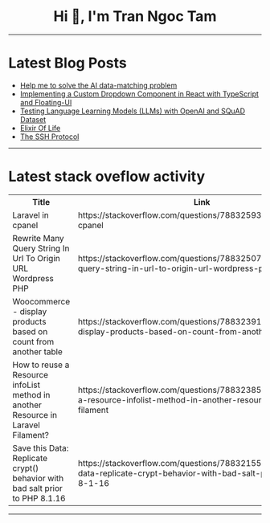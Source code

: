 <h1 align="center">Hi 👋, I'm Tran Ngoc Tam</h1>

---

# Latest Blog Posts 
<!-- BLOG-POST-LIST:START -->
- [Help me to solve the AI data-matching problem](https://dev.to/sangwoo_rhie/help-me-to-solve-the-ai-data-matching-problem-35o6)
- [Implementing a Custom Dropdown Component in React with TypeScript and Floating-UI](https://dev.to/radzion/implementing-a-custom-dropdown-component-in-react-with-typescript-and-floating-ui-494j)
- [Testing Language Learning Models &lpar;LLMs&rpar; with OpenAI and SQuAD Dataset](https://dev.to/copyleftdev/testing-language-learning-models-llms-with-openai-and-squad-dataset-40i2)
- [Elixir Of Life](https://dev.to/muhammad_faseeh_1717/elixir-of-life-27fo)
- [The SSH Protocol](https://dev.to/0xw3ston/the-ssh-protocol-1k1e)
<!-- BLOG-POST-LIST:END -->

---

# Latest stack oveflow activity
<table>
  <tr><th>Title</th><th>Link</th></tr>
  <!-- STACKOVERFLOW:START --><tr><td>Laravel in cpanel</td><td>https://stackoverflow.com/questions/78832593/laravel-in-cpanel</td></tr><tr><td>Rewrite Many Query String In Url To Origin URL Wordpress PHP</td><td>https://stackoverflow.com/questions/78832507/rewrite-many-query-string-in-url-to-origin-url-wordpress-php</td></tr><tr><td>Woocommerce - display products based on count from another table</td><td>https://stackoverflow.com/questions/78832391/woocommerce-display-products-based-on-count-from-another-table</td></tr><tr><td>How to reuse a Resource infoList method in another Resource in Laravel Filament?</td><td>https://stackoverflow.com/questions/78832385/how-to-reuse-a-resource-infolist-method-in-another-resource-in-laravel-filament</td></tr><tr><td>Save this Data: Replicate crypt&lpar;&rpar; behavior with bad salt prior to PHP 8.1.16</td><td>https://stackoverflow.com/questions/78832155/save-this-data-replicate-crypt-behavior-with-bad-salt-prior-to-php-8-1-16</td></tr><!-- STACKOVERFLOW:END -->
</table>

---


